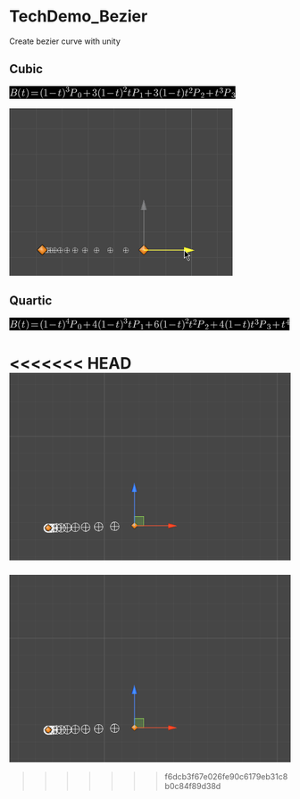 # TechDemo_Bezier
Create bezier curve with unity

## Cubic

![PressKit/BezierFunc_Cubic](PressKit/BezierFunc_Cubic.png)

![PressKit/Bezier_Cubic](PressKit/Bezier_Cubic.gif)

## Quartic

![PressKit/BezierFunc_Quartic](PressKit/BezierFunc_Quartic.png)

<<<<<<< HEAD
![PressKit/Bezier_Quartic_With3D](PressKit/Bezier_Quartic_With3D.gif)
=======
![Bezier_Quartic_With3D](Bezier_Quartic_With3D.gif)
>>>>>>> f6dcb3f67e026fe90c6179eb31c8b0c84f89d38d
